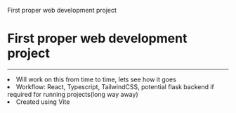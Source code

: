 First proper web development project <h1>First proper web development project</h1>
<hr></hr>
<li>Will work on this from time to time, lets see how it goes </li>
<li>Workflow: React, Typescript, TailwindCSS, potential flask backend if required for running projects(long way away)</li>
<li>Created using Vite</li>
